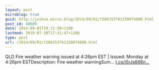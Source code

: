 ```yaml
---
layout: post
microblog: true
guid: http://joshua.micro.blog/2014/09/01/t506353761150074880.html
post_id: 40689
date: 2014-09-01T19:11:58+1100
lastmod: 2019-07-30T17:41:47+1100
type: post
url: /2014/09/01/t506353761150074880.html
---
```

QLD Fire weather warning issued at 4:26pm EST | Issued: Monday at 4:26pm ESTDescription: Fire weather warningSum... [t.co/i5rJs666n...](http://t.co/i5rJs666nw)
